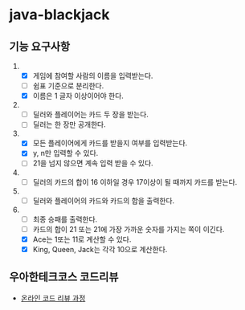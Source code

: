# java-blackjack

## 기능 요구사항
1. - [x] 게임에 참여할 사람의 이름을 입력받는다.
    - [ ] 쉼표 기준으로 분리한다.
    - [X] 이름은 1 글자 이상이어야 한다.
2. - [ ] 딜러와 플레이어는 카드 두 장을 받는다.
    - [ ] 딜러는 한 장만 공개한다.
3. - [x] 모든 플레이어에게 카드를 받을지 여부를 입력받는다.
    - [x] y, n만 입력할 수 있다.
    - [ ] 21을 넘지 않으면 계속 입력 받을 수 있다.
4. - [ ] 딜러의 카드의 합이 16 이하일 경우 17이상이 될 때까지 카드를 받는다.
5. - [ ] 딜러와 플레이어의 카드와 카드의 합을 출력한다.
6. - [ ] 최종 승패를 출력한다.
    - [ ] 카드의 합이 21 또는 21에 가장 가까운 숫자를 가지는 쪽이 이긴다.
    - [X] Ace는 1또는 11로 계산할 수 있다.
    - [X] King, Queen, Jack는 각각 10으로 계산한다.

## 우아한테크코스 코드리뷰

- [온라인 코드 리뷰 과정](https://github.com/woowacourse/woowacourse-docs/blob/master/maincourse/README.md)
